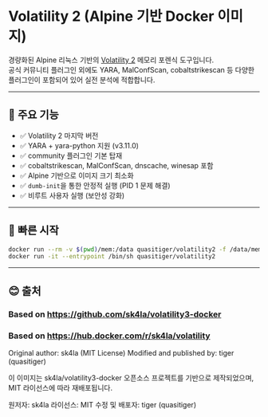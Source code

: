 # Volatility 2 (Alpine 기반 Docker 이미지)

경량화된 Alpine 리눅스 기반의 [Volatility 2](https://github.com/volatilityfoundation/volatility) 메모리 포렌식 도구입니다.  
공식 커뮤니티 플러그인 외에도 YARA, MalConfScan, cobaltstrikescan 등 다양한 플러그인이 포함되어 있어 실전 분석에 적합합니다.

---

## 🧠 주요 기능

- ✅ Volatility 2 마지막 버전
- ✅ YARA + yara-python 지원 (v3.11.0)
- ✅ community 플러그인 기본 탑재
- ✅ cobaltstrikescan, MalConfScan, dnscache, winesap 포함
- ✅ Alpine 기반으로 이미지 크기 최소화
- ✅ `dumb-init`을 통한 안정적 실행 (PID 1 문제 해결)
- ✅ 비루트 사용자 실행 (보안성 강화)

---

## 🚀 빠른 시작

```bash
docker run --rm -v $(pwd)/mem:/data quasitiger/volatility2 -f /data/memdump.raw windows.info
docker run -it --entrypoint /bin/sh quasitiger/volatility2
```

---

## 😊 출처

### Based on https://github.com/sk4la/volatility3-docker
### Based on https://hub.docker.com/r/sk4la/volatility
Original author: sk4la (MIT License)
Modified and published by: tiger (quasitiger)

이 이미지는 sk4la/volatility3-docker 오픈소스 프로젝트를 기반으로 제작되었으며,
MIT 라이선스에 따라 재배포됩니다.

원저자: sk4la
라이선스: MIT
수정 및 배포자: tiger (quasitiger)

